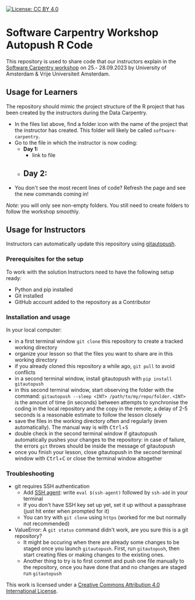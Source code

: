 [![License: CC BY 4.0](https://img.shields.io/badge/License-CC_BY_4.0-lightgrey.svg)](https://creativecommons.org/licenses/by/4.0/)

# Software Carpentry Workshop Autopush R Code

This repository is used to share code that our instructors explain in the
[Software Carpentry workshop][sc-uva] on 25.- 28.09.2023 by University of Amsterdam & Vrije Universiteit Amsterdam.

[sc-uva]: https://ubvu.github.io/2023-09-25-uvavu/



## Usage for Learners

The repository should mimic the project structure of the R project that has
been created by the instructors during the Data Carpentry.

- In the files list above, find a folder icon with the name of the project that
  the instructor has created. This folder will likely be called
  `software-carpentry`.
- Go to the file in which the instructor is now coding:
  - **Day 1:** 
    - link to file
  - **Day 2:** 
    - 
- You don't see the most recent lines of code? Refresh the page and see the new commands coming in!

*Note*: you will only see non-empty folders. You still need to create folders to follow the workshop smoothly.

## Usage for Instructors

Instructors can automatically update this repository using [gitautopush](https://pypi.org/project/gitautopush/).

### Prerequisites for the setup

To work with the solution Instructors need to have the following setup ready:
- Python and pip installed
- Git installed
- GitHub account added to the repository as a Contributor 

### Installation and usage

In your local computer:   
- in a first terminal window `git clone` this repository to create a tracked working directory
- organize your lesson so that the files you want to share are in this working directory
- if you already cloned this repository a while ago, `git pull` to avoid conflicts
- in a second terminal window, install gitautopush with `pip install gitautopush`
- in this second terminal window, start observing the folder with the command: `gitautopush --sleep <INT> /path/to/my/repo/folder`. `<INT>` is the amount of time (in seconds) between attempts to synchronise the coding in the local repository and the copy in the remote; a delay of 2-5 seconds is a reasonable estimate to follow the lesson closely
- save the files in the working directory often and regularly (even automatically). The manual way is with <kbd>Ctrl</kbd>+<kbd>S</kbd>
- double check in the second terminal window if gitautopush automatically pushes your changes to the repository: in case of failure, the errors `git` throws should be inside the message of gitautopush  
- once you finish your lesson, close gitautopush in the second terminal window with <kbd>Ctrl</kbd>+<kbd>C</kbd> or close the terminal window altogether

### Troubleshooting

- git requires SSH authentication
    - Add [SSH agent](https://stackoverflow.com/questions/10032461/git-keeps-asking-me-for-my-ssh-key-passphrase): write `eval $(ssh-agent)` followed by `ssh-add` in your terminal
    - If you don't have SSH key set up yet, set it up without a passphrase (just hit enter when prompted for it)
    - You can try with `git clone` using  `https` (worked for me but normally not recommended)
- ValueError: A `git status` command didn't work, are you sure this is a git repository?
    - It might be occuring when there are already some changes to be staged once you launch `gitautopush`. First, run `gitautopush`, then start creating files or making changes to the existing ones. 
    - Another thing to try is to first commit and push one file manually to the repository, once you have done that and no changes are staged run `gitautopush`

This work is licensed under a [Creative Commons Attribution 4.0 International License](https://creativecommons.org/licenses/by/4.0/). 
